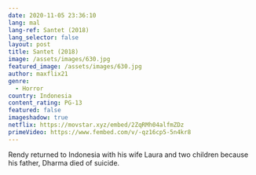 ```yaml
---
date: 2020-11-05 23:36:10
lang: mal
lang-ref: Santet (2018)
lang_selector: false
layout: post
title: Santet (2018)
image: /assets/images/630.jpg
featured_image: /assets/images/630.jpg
author: maxflix21
genre:
  - Horror
country: Indonesia
content_rating: PG-13
featured: false
imageshadow: true
netflix: https://movstar.xyz/embed/2ZqRMh04alfmZDz
primeVideo: https://www.fembed.com/v/-qz16cp5-5n4kr8
---
```

Rendy returned to Indonesia with his wife Laura and two children because his father, Dharma died of suicide.